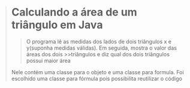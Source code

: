 >#  Calculando a área de um triângulo em Java
>
>>O programa lê as medidas dos lados de dois triângulos x e y(suponha medidas válidas). Em seguida, mostra  o valor das áreas dos dois >>triângulos e diz qual dos dois triângulos possui maior área 
>
>  Nele contém uma classe para o objeto e uma classe para formula.
> Foi escolhido uma classe para fórmula pois possibilita reutilizar o código 
